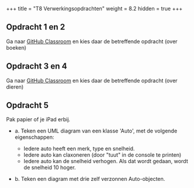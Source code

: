 +++
title = "T8 Verwerkingsopdrachten"
weight = 8.2
hidden = true
+++

## Opdracht 1 en 2
Ga naar [GitHub Classroom](https://classroom.github.com) en kies daar de betreffende opdracht (over boeken)

## Opdracht 3 en 4
Ga naar [GitHub Classroom](https://classroom.github.com) en kies daar de betreffende opdracht (over dieren)

## Opdracht 5
Pak papier of je iPad erbij.

- a. Teken een UML diagram van een klasse 'Auto', met de volgende eigenschappen:
  - Iedere auto heeft een merk, type en snelheid.
  - Iedere auto kan claxoneren (door "tuut" in de console te printen)
  - Iedere auto kan de snelheid verhogen. Als dat wordt gedaan, wordt de snelheid 10 hoger.

- b. Teken een diagram met drie zelf verzonnen Auto-objecten.

